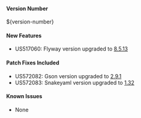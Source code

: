 #### Version Number
${version-number}

#### New Features
- US517060: Flyway version upgraded to [8.5.13](https://flywaydb.org/documentation/learnmore/releaseNotes#8.5.13)

#### Patch Fixes Included
- US572082: Gson version upgraded to [2.9.1](https://github.com/google/gson/releases/tag/gson-parent-2.9.1)
- US572083: Snakeyaml version upgraded to [1.32](https://bitbucket.org/snakeyaml/snakeyaml/wiki/Changes)

#### Known Issues
- None
